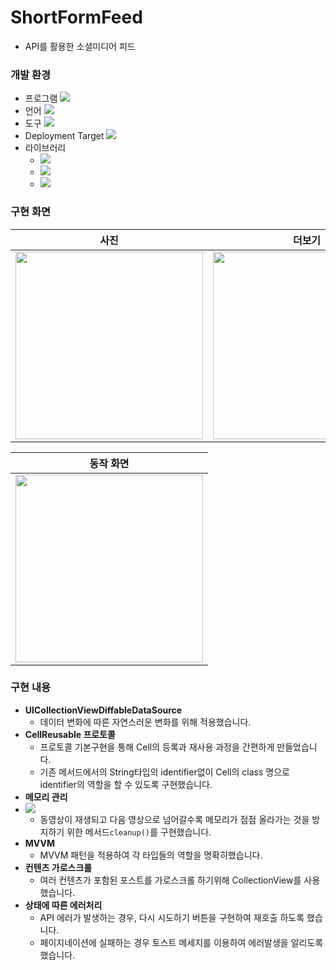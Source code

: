 # ShortFormFeed
- API를 활용한 소셜미디어 피드
### 개발 환경
- 프로그램 <img src="https://img.shields.io/badge/xcode-v14.3-white?logo=xcode&logoColor=skyblue"/>
- 언어 <img src="https://img.shields.io/badge/Swift-v5-white?style=round-square&logo=swift&logoColor=orange"/>
- 도구 <img src="https://img.shields.io/badge/CocoaPods-F15148?style=round-square">
- Deployment Target <img src="https://img.shields.io/badge/iOS-14.0-white">
- 라이브러리
    - <img src="https://img.shields.io/badge/Alamofire-5.6.2-red">
    - <img src="https://img.shields.io/badge/RxSwift-6.5.0-orange">
    - <img src="https://img.shields.io/badge/SnapKit-5.6.0-skyblue">


### 구현 화면
|사진|더보기|영상|
|---|---|---|
|<img src="https://github.com/Allie-e/ShortFormFeed/assets/83864058/2685e510-5dbd-4e89-9a8d-cb8f4d6d580d" width="300">|<img src="https://github.com/Allie-e/ShortFormFeed/assets/83864058/c9aafd17-baa0-498a-b565-cd9c0f587eb4" width="300">|<img src="https://github.com/Allie-e/ShortFormFeed/assets/83864058/5cb99456-eba7-40a4-b530-f8dcb7cff48b" width="300">|

|동작 화면|
|:---:|
|<img src="https://i.imgur.com/MKKPND4.gif" width="300">|

### 구현 내용
- **UICollectionViewDiffableDataSource**
    - 데이터 변화에 따른 자연스러운 변화를 위해 적용했습니다.
- **CellReusable 프로토콜**
    - 프로토콜 기본구현을 통해 Cell의 등록과 재사용 과정을 간편하게 만들었습니다.
    - 기존 메서드에서의 String타입의 identifier없이 Cell의 class 명으로 identifier의 역할을 할 수 있도록 구현했습니다.
- **메모리 관리**
- ![](https://github.com/Allie-e/ShortFormFeed/assets/83864058/1bbf4372-7e3b-407d-be3a-d63f48db4ce2)
    - 동영상이 재생되고 다음 영상으로 넘어갈수록 메모리가 점점 올라가는 것을 방지하기 위한 메서드`cleanup()`를 구현했습니다.
- **MVVM**
    - MVVM 패턴을 적용하여 각 타입들의 역할을 명확히했습니다.
- **컨텐츠 가로스크롤**
    - 여러 컨텐츠가 포함된 포스트를 가로스크롤 하기위해 CollectionView를 사용했습니다.
- **상태에 따른 에러처리**
    - API 에러가 발생하는 경우, 다시 시도하기 버튼을 구현하여 재호출 하도록 했습니다.
    - 페이지네이션에 실패하는 경우 토스트 메세지를 이용하여 에러발생을 알리도록 했습니다.
